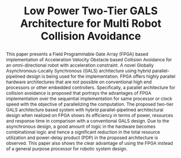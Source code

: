 ---
layout: project-page-new
title: "Low Power Two-Tier GALS Architecture for Multi Robot Collision
Avoidance"
authors:
  - name: Neeraj Pradhan
    sup: #
  - name: Roopak Dubey
    sup: #
  - name: K. Madhava Krishna
    sup: #
  - name: Shubhajit Roy Chowdhury
    sup: #
affiliations:
  - name: IIIT Hyderabad, India
    link: #
    sup: #
permalink: /publications/2013/Neeraj_Low-Power-Two-Tier-GALS/
abstract: "This paper presents a Field Programmable Gate Array (FPGA)
based implementation of Acceleration Velocity Obstacle based
Collision Avoidance for an omni-directional robot with acceleration constraint. A novel Globally Asynchronous-Locally Synchronous (GALS) architecture using hybrid parallel-pipelined design is being used for the implementation. FPGA offers highly parallel hardware architectures that are not possible on conventional high end processors or other embedded controllers. Specifically, a parallel architecture for collision avoidance is proposed that portrays the advantages of FPGA implementation
over the sequential implementation for same processor or clock speed with the objective of parallelizing the computation. The proposed two-tier GALS architecture based system with hybrid parallel-pipelined architectural design when realized on FPGA shows its efficiency in terms of power, resources and response time in comparison with a conventional GALS design. Due to the asynchronous design, a good amount of logic in the hardware becomes combinational logic and hence a significant reduction in the total resource utilization and power-delay product (PDP) in the proposed architecture is observed. This paper also shows the
clear advantage of using the FPGA instead of a general purpose processor for robotic system design."
paper: https://dl.acm.org/doi/pdf/10.1145/2506095.2506141
# iframe: https://www.youtube.com/embed/jhjskX4FQwA

---